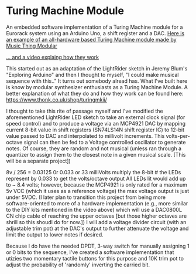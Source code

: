 # Turing Machine Module

An embedded software implementation of a Turing Machine module for a Eurorack system  using an Arduino Uno, a shift register and a DAC. 
[Here is an example of an all-hardware based Turing Machine module made by Music Thing Modular](https://www.thonk.co.uk/shop/turingmkii/)

[... and a video explaing how they work](https://www.youtube.com/watch?v=va2XAdFtmeU&feature=emb_imp_woyt&themeRefresh=1)

This started out as an adaptation of the LightRider sketch in Jeremy Blum's "Exploring Arduino"
and then I thought to myself, "I could make musical sequence with this.."
It turns out somebody alread has. What I've built here is know by modular synthesizer enthusiasts as a Turing Machine Module.
A better explanation of what they do and how they work can be found here: 
https://www.thonk.co.uk/shop/turingmkii/

I thought to take this rite of passage myself and I've modified the aforementioned LightRider LED sketch to take an external clock signal (for speed control)
and to produce a voltage via an MCP4921 DAC by mapping current 8-bit value in shift registers (SN74LS14N shift register IC)
to 12-bit value passed to DAC and interpolated to millivolt increments.
This volts-per-octave signal can then be fed to a Voltage controlled  oscillator to generate notes.
Of course, they are random and not musical (unless ran through a quantizer to assign them to the closest note in a given musical scale. [This will be a separate project])

8v / 256 = 0.03125 0r 0.033 or 33 milliVolts
multiply the 8-bit # the LEDs represent by 0.033 to get the volts/octave output
All LEDs lit would add up to ~ 8.4 volts; however, because the MCP4921 is only rated for a maximum 5v VCC (which it uses as a reference voltage) 
the max voltage output is just under 5VDC. (I later plan to transition this project from being more software-oriented to more of a hardware implementation 
(e.g., more similar to the DIY kits mentioned in the video above) which will use a DAC0800L CN chip cable of reaching the upper octaves [but those higher octaves are shrill so this shoudl do for now.])
I will add a voltage divider circuit (with an adjustable trim pot) at the DAC's output to further attenuate the voltage and limit the output to lower notes if desired.

Because I do have the needed DPDT, 3-way switch for manually assigning 1 or 0 bits to the sequence, I've created a software implementation that utizies two momentary tactile buttons
for this purpose and 10K trim pot to adjust the probability of 'randomly' inverting the carried bit. 
